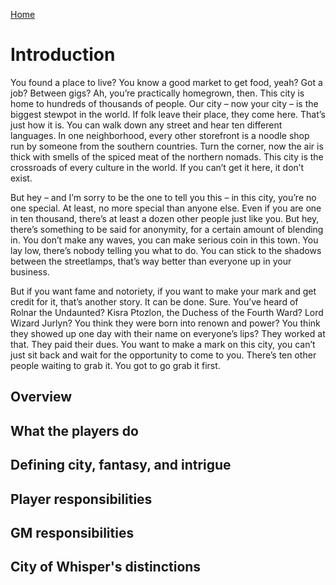 [Home](index.md)

# Introduction
You found a place to live? You know a good market to get food, yeah? Got a job? Between gigs? Ah, you’re practically homegrown, then. This city is home to hundreds of thousands of people. Our city – now your city – is the biggest stewpot in the world. If folk leave their place, they come here. That’s just how it is. You can walk down any street and hear ten different languages. In one neighborhood, every other storefront is a noodle shop run by someone from the southern countries. Turn the corner, now the air is thick with smells of the spiced meat of the northern nomads. This city is the crossroads of every culture in the world. If you can’t get it here, it don’t exist.  

But hey – and I’m sorry to be the one to tell you this – in this city, you’re no one special. At least, no more special than anyone else. Even if you are one in ten thousand, there’s at least a dozen other people just like you. But hey, there’s something to be said for anonymity, for a certain amount of blending in. You don’t make any waves, you can make serious coin in this town. You lay low, there’s nobody telling you what to do. You can stick to the shadows between the streetlamps, that’s way better than everyone up in your business.

But if you want fame and notoriety, if you want to make your mark and get credit for it, that’s another story. It can be done. Sure. You’ve heard of Rolnar the Undaunted? Kisra Ptozlon, the Duchess of the Fourth Ward? Lord Wizard Jurlyn? You think they were born into renown and power? You think they showed up one day with their name on everyone’s lips? They worked at that. They paid their dues. You want to make a mark on this city, you can’t just sit back and wait for the opportunity to come to you. There’s ten other people waiting to grab it. You got to go grab it first.

## Overview


## What the players do
## Defining city, fantasy, and intrigue
## Player responsibilities
## GM responsibilities
## City of Whisper's distinctions
